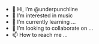 - 👋 Hi, I’m @underpunchline
- 👀 I’m interested in music
- 🌱 I’m currently learning ...
- 💞️ I’m looking to collaborate on ...
- 📫 How to reach me ...

<!---
underpunchline/underpunchline is a ✨ special ✨ repository because its `README.md` (this file) appears on your GitHub profile.
You can click the Preview link to take a look at your changes.
--->
